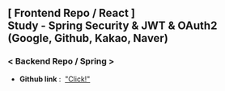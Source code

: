 ## [ Frontend Repo / React ]<br>Study - Spring Security & JWT & OAuth2<br>(Google, Github, Kakao, Naver)

### < Backend Repo / Spring >
- <strong>Github link</strong>&nbsp;:&nbsp;
  <a href="https://github.com/tkguswls1106/springsecurity-jwt-oauth2">"Click!"</a>